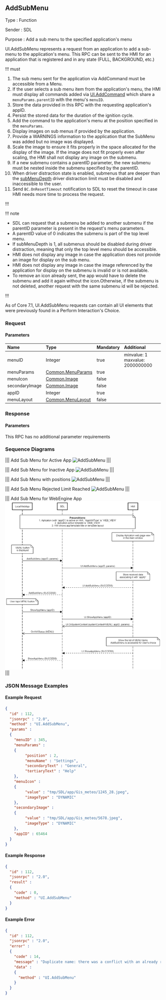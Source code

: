 ## AddSubMenu

Type
: Function

Sender
: SDL

Purpose
: Add a sub menu to the specified application's menu

UI.AddSubMenu represents a request from an application to add a sub-menu to the application's menu. This RPC can be sent to the HMI for an application that is registered and in any state (FULL, BACKGROUND, etc.)

!!! must

  1. The sub menu sent for the application via AddCommand must be accessible from a Menu.
  2. If the user selects a sub menu item from the application's menu, the HMI must display all commands added via [UI.AddCommand](../addcommand) which share a `menuParams.parentID` with the menu's `menuID`.
  3. Store the data provided in this RPC with the requesting application's appID.
  4. Persist the stored data for the duration of the ignition cycle.
  5. Add the command to the application's menu at the position specified in the `menuParams`.
  6. Display images on sub menus if provided by the application.
  7. Provide a WARNINGS information to the application that the SubMenu was added but no image was displayed.
  8. Scale the image to ensure it fits properly in the space allocated for the display of the image. If the image does not fit properly even after scaling, the HMI shall not display any image on the submenu.
  9. If a new submenu contains a parentID parameter, the new submenu must be nested inside the submenu specified by the parentID.
  10. When driver distraction state is enabled, submenus that are deeper than the [subMenuDepth](../../common/structs/#driverdistractioncapability) driver distraction limit must be disabled and inaccessible to the user.
  11. Send `BC.OnResetTimeout` notification to SDL to reset the timeout in case HMI needs more time to process the request.

!!!

!!! note

  * SDL can request that a submenu be added to another submenu if the parentID parameter is present in the request's menu parameters.
  * A parentID value of 0 indicates the submenu is part of the top level menu.
  * If subMenuDepth is 1, all submenus should be disabled during driver distraction, meaning that only the top level menu should be accessible.
  * HMI does not display any image in case the application does not provide an image for display on the sub menu.
  * HMI does not display any image in case the image referenced by the application for display on the submenu is invalid or is not available.
  * To remove an icon already sent, the app would have to delete the submenu and add it again without the icon.Otherwise, if the submenu is not deleted, another request with the same submenu id will be rejected.

!!!

As of Core 7.1, UI.AddSubMenu requests can contain all UI elements that were previously found in a Perform Interaction's Choice.

### Request

#### Parameters

|Name|Type|Mandatory|Additional|
|:---|:---|:--------|:---------|
|menuID|Integer|true|minvalue: 1<br>maxvalue: 2000000000|
|menuParams|[Common.MenuParams](../../common/structs/#menuparams)|true||
|menuIcon|[Common.Image](../../common/structs/#image)|false||
|secondaryImage|[Common.Image](../../common/structs/#image)|false||
|appID|Integer|true||
|menuLayout|[Common.MenuLayout](../../common/enums/#menulayout)|false||

### Response

#### Parameters

This RPC has no additional parameter requirements

### Sequence Diagrams

|||
Add Sub Menu for Active App
![AddSubMenu](./assets/AddSubMenuActiveApp.png)
|||

|||
Add Sub Menu for Inactive App
![AddSubMenu](./assets/AddSubMenuInactiveApp.png)
|||

|||
Add Sub Menu with positions
![AddSubMenu](./assets/AddSubMenuPositions.png)
|||

|||
Add Sub Menu Rejected Limit Reached
![AddSubMenu](./assets/AddSubMenuLimit.png)
|||

|||
Add Sub Menu for WebEngine App
![AddSubMenu](./assets/AddSubMenuWebEngineApp.png)
|||

### JSON Message Examples

#### Example Request

```json
{
  "id" : 112,
  "jsonrpc" : "2.0",
  "method" : "UI.AddSubMenu",
  "params" :
  {
    "menuID" : 345,
    "menuParams" :
    {
         "position" : 2,
         "menuName" : "Settings",
         "secondaryText" : "General",
         "tertiaryText" : "Help"
    },
    "menuIcon" :
    {
         "value" : "tmp/SDL/app/Gis_meteo/1245_28.jpeg",
         "imageType" : "DYNAMIC"
    },
    "secondaryImage" :
    {
         "value" : "tmp/SDL/app/Gis_meteo/5678.jpeg",
         "imageType" : "DYNAMIC"
    },
    "appID" : 65464
  }
}
```

#### Example Response

```json
{
  "id" : 112,
  "jsonrpc" : "2.0",
  "result" :
  {
    "code" : 0,
    "method" : "UI.AddSubMenu"
  }
}
```

#### Example Error

```json
{
  "id" : 112,
  "jsonrpc" : "2.0",
  "error" :
  {
    "code" : 14,
    "message" : "Duplicate name: there was a conflict with an already registered name of SubMenu",
    "data" :
    {
      "method" : "UI.AddSubMenu"
    }
  }
}
```
